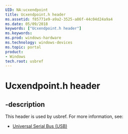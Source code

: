 ```yaml
---
UID: NA:ucxendpoint
title: Ucxendpoint.h header
ms.assetid: f85771e9-a9a2-3525-a86f-44c04d24a9a4
ms.date: 05/09/2018
keywords: ["Ucxendpoint.h header"]
ms.keywords: 
ms.prod: windows-hardware
ms.technology: windows-devices
ms.topic: portal
product:
- Windows
tech.root: usbref
---
```


# Ucxendpoint.h header


## -description


This header is used by usbref. For more information, see:

- [Universal Serial Bus (USB)](../_usbref/index.md)
